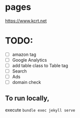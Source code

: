 # pages

https://www.kcrt.net

# TODO:

  - [ ] amazon tag
  - [ ] Google Analytics
  - [ ] add table class to Table tag
  - [ ] Search
  - [ ] Ads
  - [ ] domain check

## To run locally,

execute `bundle exec jekyll serve`

